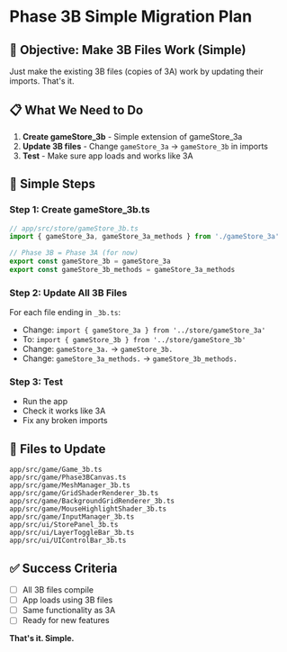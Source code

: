 # Phase 3B Simple Migration Plan

## 🎯 **Objective: Make 3B Files Work (Simple)**

Just make the existing 3B files (copies of 3A) work by updating their imports. That's it.

## 📋 **What We Need to Do**

1. **Create gameStore_3b** - Simple extension of gameStore_3a
2. **Update 3B files** - Change `gameStore_3a` → `gameStore_3b` in imports
3. **Test** - Make sure app loads and works like 3A

## 🔧 **Simple Steps**

### **Step 1: Create gameStore_3b.ts**
```typescript
// app/src/store/gameStore_3b.ts
import { gameStore_3a, gameStore_3a_methods } from './gameStore_3a'

// Phase 3B = Phase 3A (for now)
export const gameStore_3b = gameStore_3a
export const gameStore_3b_methods = gameStore_3a_methods
```

### **Step 2: Update All 3B Files**
For each file ending in `_3b.ts`:
- Change: `import { gameStore_3a } from '../store/gameStore_3a'`
- To: `import { gameStore_3b } from '../store/gameStore_3b'`
- Change: `gameStore_3a.` → `gameStore_3b.`
- Change: `gameStore_3a_methods.` → `gameStore_3b_methods.`

### **Step 3: Test**
- Run the app
- Check it works like 3A
- Fix any broken imports

## 📁 **Files to Update**

```
app/src/game/Game_3b.ts
app/src/game/Phase3BCanvas.ts
app/src/game/MeshManager_3b.ts
app/src/game/GridShaderRenderer_3b.ts
app/src/game/BackgroundGridRenderer_3b.ts
app/src/game/MouseHighlightShader_3b.ts
app/src/game/InputManager_3b.ts
app/src/ui/StorePanel_3b.ts
app/src/ui/LayerToggleBar_3b.ts
app/src/ui/UIControlBar_3b.ts
```

## ✅ **Success Criteria**

- [ ] All 3B files compile
- [ ] App loads using 3B files
- [ ] Same functionality as 3A
- [ ] Ready for new features

**That's it. Simple.**